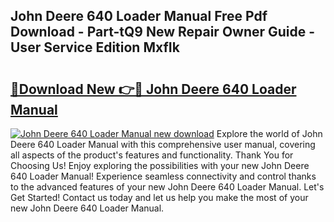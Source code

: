 ## John Deere 640 Loader Manual Free Pdf Download - Part-tQ9 New Repair Owner Guide - User Service Edition MxfIk

# <h2><a href="http://bc95126.oget.top/?id=John+Deere+640+Loader+Manual">🔗Download New 👉🔴 John Deere 640 Loader Manual</a></h2>

[![John Deere 640 Loader Manual new download](https://i.imgur.com/5g1atiW.png)](http://bc95126.oget.top/?id=John+Deere+640+Loader+Manual)
Explore the world of John Deere 640 Loader Manual with this comprehensive user manual, covering all aspects of the product's features and functionality. Thank You for Choosing Us! Enjoy exploring the possibilities with your new John Deere 640 Loader Manual! Experience seamless connectivity and control thanks to the advanced features of your new John Deere 640 Loader Manual. Let's Get Started! Contact us today and let us help you make the most of your new John Deere 640 Loader Manual.
